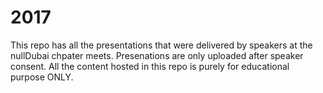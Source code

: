 # 2017
This repo has all the presentations that were delivered by speakers at the nullDubai chpater meets. Presenations are only uploaded after speaker consent. All the content hosted in this repo is purely for educational purpose ONLY.
